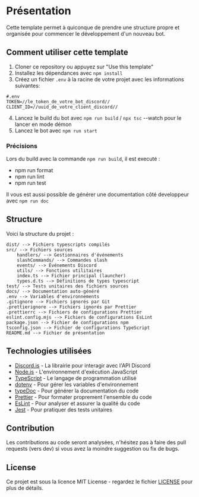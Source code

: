 # Présentation

Cette template permet à quiconque de prendre une structure propre et organisée pour commencer le développement d'un nouveau bot.

## Comment utiliser cette template

1. Cloner ce repository ou appuyez sur "Use this template"
2. Installez les dépendances avec `npm install`
3. Créez un fichier `.env` à la racine de votre projet avec les informations suivantes:

```.env
#.env
TOKEN=//le_token_de_votre_bot_discord//
CLIENT_ID=//uuid_de_votre_client_discord//
```

4. Lancez le build du bot avec `npm run build` / `npx tsc` --watch pour le lancer en mode démon
5. Lancez le bot avec `npm run start`

### Précisions

Lors du build avec la commande `npm run build`, il est executé :

- npm run format
- npm run lint
- npm run test

Il vous est aussi possible de générer une documentation côté developpeur avec `npm run doc`

## Structure

Voici la structure du projet :

```
dist/ --> Fichiers typescripts compilés
src/ --> Fichiers sources
    handlers/ --> Gestionnaires d'événements
    slashCommands/ --> Commandes slash
    events/ --> Événements Discord
    utils/ --> Fonctions utilitaires
    index.ts --> Fichier principal (launcher)
    types.d.ts --> Définitions de types typescript
test/ --> Tests unitaires des fichiers sources
docs/ --> Documentation auto-généré
.env --> Variables d'environnements
.gitignore --> Fichiers ignorés par Git
.prettierignore --> Fichiers ignorés par Prettier
.prettierrc --> Fichiers de configurations Prettier
eslint.config.mjs --> Fichiers de configurations EsLint
package.json --> Fichier de configurations npm
tsconfig.json --> Fichier de configurations TypeScript
README.md --> Fichier de présentation
```

## Technologies utilisées

- [Discord.js](https://discord.js.org/#/) - La librairie pour interagir avec l'API Discord
- [Node.js](https://nodejs.org/en/) - L'environnement d'exécution JavaScript
- [TypeScript](https://www.typescriptlang.org/) - Le langage de programmation utilisé
- [dotenv](https://www.npmjs.com/package/dotenv) - Pour gérer les variables d'environnement
- [typeDoc](https://typedoc.org/) - Pour générer la documentation du code
- [Prettier](https://prettier.io/) - Pour formater proprement l'ensemble du code
- [EsLint](https://eslint.org/) - Pour analyser et assurer la qualité du code
- [Jest](https://jestjs.io/) - Pour pratiquer des tests unitaires

## Contribution

Les contributions au code seront analysées, n'hésitez pas à faire des pull requests (vers dev) si vous avez la moindre suggestion ou fix de bugs.

## License

Ce projet est sous la licence MIT License - regardez le fichier [LICENSE](LICENSE) pour plus de détails.
